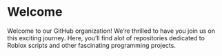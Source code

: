 # Welcome
Welcome to our GitHub organization! We’re thrilled to have you join us on this exciting journey. Here, you’ll find alot of repositories dedicated to Roblox scripts and other fascinating programming projects.
